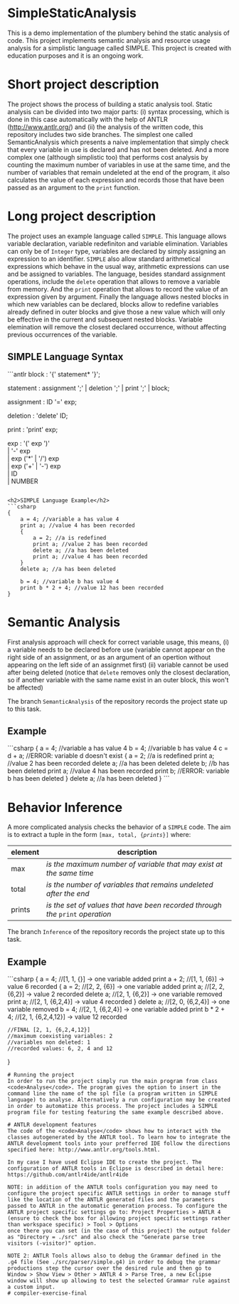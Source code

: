 # SimpleStaticAnalysis
This is a demo implementation of the plumbery behind the static analysis of code. This project implements semantic analysis and resource usage analysis for a simplistic language called SIMPLE. This project is created with education purposes and it is an ongoing work.

# Short project description
The project shows the process of building a static analysis tool. Static analysis can be divided into two major parts: (i) syntax processing, which 
is done in this case automatically with the help of ANTLR (http://www.antlr.org/) and (ii) the analysis of the written code, this repository includes 
two side branches. The simplest one called SemanticAnalysis which presents a naive implementation that simply check that every variable in use is 
declared and has not been deleted. And a more complex one (although simplistic too) that performs cost analysis by counting the maximum
number of variables in use at the same time, and the number of variables that remain undeleted at the end of the program, it also calculates
the value of each expression and records those that have been passed as an argument to the <code>print</code> function.

# Long project description
The project uses an example language called <code>SIMPLE</code>. This language allows variable declaration, variable redefiniton and variable elimination. Variables can only be of <code>Integer</code> type, variables are declared by simply assigning an expression to an identifier. <code>SIMPLE</code> also allow standard arithmetical expressions which behave in the usual way, arithmetic expressions can use and be assigned to variables. The language, besides standard assignment operations, include the <code>delete</code> operation that allows to remove a variable from memory. And the <code>print</code> operation that allows to record the value of an expression given by argument. Finally the language allows nested blocks in which new variables can be declared, blocks allow to redefine variables already defined in outer blocks and give those a new value which will only be effective in the current and subsequent nested blocks. Variable elemination will remove the closest declared occurrence, without affecting previous occurrences of the variable.

<h2>SIMPLE Language Syntax</h2>
```antlr
block		: '{' statement* '}';

statement	: assignment ';' 
			| deletion ';' 
			| print ';'
			| block;

assignment	: ID '=' exp;

deletion	: 'delete' ID;

print		: 'print' exp;

exp			: '(' exp ')'							
			| '-' exp						
			| exp ('*' | '/') exp		
			| exp ('+' | '-') exp		
			| ID 								
		    | NUMBER								
```

<h2>SIMPLE Language Example</h2>
```csharp
{
 	a = 4; //variable a has value 4
	print a; //value 4 has been recorded
	{
		a = 2; //a is redefined
		print a; //value 2 has been recorded
		delete a; //a has been deleted
		print a; //value 4 has been recorded
	}
	delete a; //a has been deleted
	
	b = 4; //variable b has value 4
	print b * 2 + 4; //value 12 has been recorded
}
```

# Semantic Analysis
First analysis approach will check for correct variable usage, this means, (i) a variable needs to be declared before use (variable cannot appear on the right side of an assignment, or as an argument of an opertion without appearing on the left side of an assignmet first) (ii) variable cannot be used after being deleted (notice that <code>delete</code> removes only the closest declaration, so if another variable with the same name exist in an outer block, this won't be affected)

The branch <code>SemanticAnalysis</code> of the repository records the project state up to this task. 

<h2>Example</h2>
```csharp
{
 	a = 4; //variable a has value 4
	b = 4; //variable b has value 4 
	c = d + a; //ERROR: variable d doesn't exist
	{
		a = 2; //a is redefined
		print a; //value 2 has been recorded
		delete a; //a has been deleted
		delete b; //b has been deleted
		print a; //value 4 has been recorded
		print b; //ERROR: variable b has been deleted
	}
	delete a; //a has been deleted
}
```

# Behavior Inference
A more complicated analysis checks the behavior of a <code>SIMPLE</code> code. The aim is to extract a tuple in the form <code>[max, total, {<i>prints</i>}]</code> where:

element|description
-------|-----------------------------------------------------------------
max|<i>is the maximum number of variable that may exist at the same time</i>
total|<i>is the number of variables that remains undeleted after the end</i>
prints|<i>is the set of values that have been recorded through the </i><code>print</code> <i>operation</i>

The branch <code>Inference</code> of the repository records the project state up to this task. 

<h2>Example</h2>
```csharp
{
 	a = 4; //[1, 1, {}] -> one variable added
	print a + 2; //[1, 1, {6}] -> value 6 recorded
	{
		a = 2; //[2, 2, {6}] -> one variable added
		print a; //[2, 2, {6,2}] -> value 2 recorded
		delete a; //[2, 1, {6,2}] -> one variable removed
		print a; //[2, 1, {6,2,4}] -> value 4 recorded
	}
	delete a; //[2, 0, {6,2,4}] -> one variable removed
	b = 4; //[2, 1, {6,2,4}] -> one variable added
	print b * 2 + 4; //[2, 1, {6,2,4,12}] -> value 12 recorded
	
	
	//FINAL [2, 1, {6,2,4,12}]
	//maximum coexisting variables: 2
	//variables non deleted: 1
	//recorded values: 6, 2, 4 and 12
}
```
# Running the project
In order to run the project simply run the main program from class <code>Analyse</code>. The program gives the option to insert in the command line the name of the spl file (a program written in SIMPLE language) to analyse. Alternatively a run configuration may be created in order to automatize this process. The project includes a SIMPLE program file for testing featuring the same example described above.

# ANTLR development features
The code of the <code>Analyse</code> shows how to interact with the classes autogenerated by the ANTLR tool. To learn how to integrate the ANTLR development tools into your prefferred IDE follow the directions specified here: http://www.antlr.org/tools.html.

In my case I have used Eclipse IDE to create the project. The configuration of ANTLR tools in Eclipse is described in detail here: https://github.com/antlr4ide/antlr4ide

NOTE: in addition of the ANTLR tools configuration you may need to configure the project specific ANTLR settings in order to manage stuff like the location of the ANTLR generated files and the parameters passed to ANTLR in the automatic generation process. To configure the ANTLR project specific settings go to: Project Properties > ANTLR 4 (ensure to check the box for allowing project specific settings rather than workspace specific) > Tool > Options
once there you can set (in the case of this project) the output folder as "Directory = ./src" and also check the "Generate parse tree visitors (-visitor)" option.

NOTE 2: ANTLR Tools allows also to debug the Grammar defined in the .g4 file (See ./src/parser/simple.g4) in order to debug the grammar productions step the cursor over the desired rule and then go to Window > Show View > Other > ANTLR 4 > Parse Tree, a new Eclipse window will show up allowing to test the selected Grammar rule against a custom input.
# compiler-exercise-final
